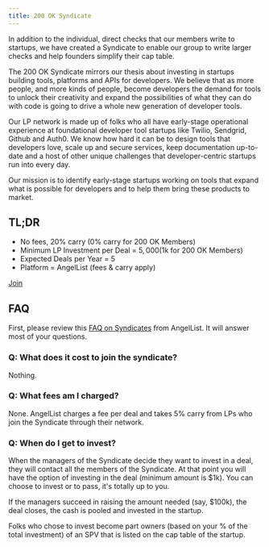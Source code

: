 ```yaml
---
title: 200 OK Syndicate
---
```


In addition to the individual, direct checks that our members write to startups, we have created a Syndicate to enable our group to write larger checks and help founders simplify their cap table.

The 200 OK Syndicate mirrors our thesis about investing in startups building tools, platforms and APIs for developers. We believe that as more people, and more kinds of people, become developers the demand for tools to unlock their creativity and expand the possibilities of what they can do with code is going to drive a whole new generation of developer tools.

Our LP network is made up of folks who all have early-stage operational experience at foundational developer tool startups like Twilio, Sendgrid, Github and Auth0. We know how hard it can be to design tools that developers love, scale up and secure services, keep documentation up-to-date and a host of other unique challenges that developer-centric startups run into every day.

Our mission is to identify early-stage startups working on tools that expand what is possible for developers and to help them bring these products to market.

## TL;DR

- No fees, 20% carry (0% carry for 200 OK Members)
- Minimum LP Investment per Deal = $5,​000 ($1k for 200 OK Members)
- Expected Deals per Year = 5
- Platform = AngelList (fees & carry apply)

<div class="cta"><a href="https://airtable.com/shr8TNT4jl3nZ8lLT">Join</a></div>

## FAQ

First, please review this [FAQ on Syndicates](https://help.venture.angel.co/hc/en-us/sections/360009504072-Syndicates) from AngelList. It will answer most of your questions.

### Q: What does it cost to join the syndicate?

Nothing.

### Q: What fees am I charged?

None. AngelList charges a fee per deal and takes 5% carry from LPs who join the Syndicate through their network.

### Q: When do I get to invest?

When the managers of the Syndicate decide they want to invest in a deal, they will contact all the members of the Syndicate. At that point you will have the option of investing in the deal (minimum amount is $1k). You can choose to invest or to pass, it's totally up to you.

If the managers succeed in raising the amount needed (say, $100k), the deal closes, the cash is pooled and invested in the startup.

Folks who chose to invest become part owners (based on your % of the total investment) of an SPV that is listed on the cap table of the startup.
